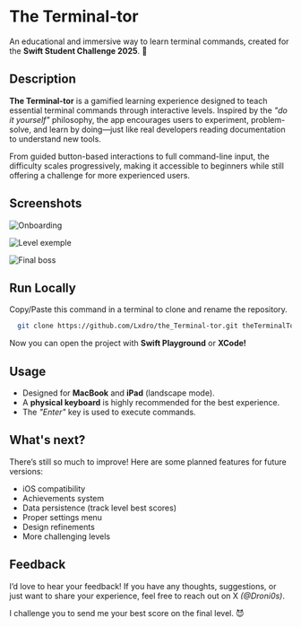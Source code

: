 
# The Terminal-tor

An educational and immersive way to learn terminal commands, created for the **Swift Student Challenge 2025**. 🎉

## Description

**The Terminal-tor** is a gamified learning experience designed to teach essential terminal commands through interactive levels. Inspired by the *"do it yourself"* philosophy, the app encourages users to experiment, problem-solve, and learn by doing—just like real developers reading documentation to understand new tools.

From guided button-based interactions to full command-line input, the difficulty scales progressively, making it accessible to beginners while still offering a challenge for more experienced users.

## Screenshots


![*Onboarding*](onboardingScreenshot)

![*Level exemple*](levelScreenshot)

![*Final boss*](bossScreenshot)


## Run Locally

Copy/Paste this command in a terminal to clone and rename the repository.

```bash
  git clone https://github.com/Lxdro/the_Terminal-tor.git theTerminalTor.swiftpm
```

Now you can open the project with **Swift Playground** or **XCode!**


## Usage

  - Designed for **MacBook** and **iPad** (landscape mode).
  - A **physical keyboard** is highly recommended for the best experience.
  - The *"Enter"* key is used to execute commands.
## What's next?

There’s still so much to improve! Here are some planned features for future versions:
  - iOS compatibility
  - Achievements system
  - Data persistence (track level best scores)
  - Proper settings menu
  - Design refinements
  - More challenging levels
## Feedback

I’d love to hear your feedback! If you have any thoughts, suggestions, or just want to share your experience, feel free to reach out on X *(@Droni0s)*.

I challenge you to send me your best score on the final level. 😈
